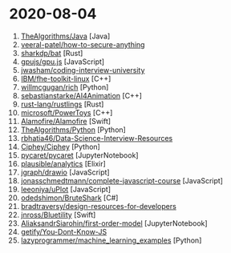 # 2020-08-04

1. [TheAlgorithms/Java](https://github.com/TheAlgorithms/Java "All Algorithms implemented in Java") [Java]
2. [veeral-patel/how-to-secure-anything](https://github.com/veeral-patel/how-to-secure-anything "How to systematically secure anything: a repository about security engineering") 
3. [sharkdp/bat](https://github.com/sharkdp/bat "A cat(1) clone with wings.") [Rust]
4. [gpujs/gpu.js](https://github.com/gpujs/gpu.js "GPU Accelerated JavaScript") [JavaScript]
5. [jwasham/coding-interview-university](https://github.com/jwasham/coding-interview-university "A complete computer science study plan to become a software engineer.") 
6. [IBM/fhe-toolkit-linux](https://github.com/IBM/fhe-toolkit-linux "IBM Fully Homomorphic Encryption Toolkit For Linux. This toolkit is a Linux based Docker container that demonstrates computing on encrypted data without decrypting it! The toolkit ships with two demos including a fully encrypted Machine Learning inference with a Neural Network and a Privacy-Preserving key-value search.") [C++]
7. [willmcgugan/rich](https://github.com/willmcgugan/rich "Rich is a Python library for rich text and beautiful formatting in the terminal.") [Python]
8. [sebastianstarke/AI4Animation](https://github.com/sebastianstarke/AI4Animation "Bringing Characters to Life with Computer Brains in Unity") [C++]
9. [rust-lang/rustlings](https://github.com/rust-lang/rustlings "🦀 Small exercises to get you used to reading and writing Rust code!") [Rust]
10. [microsoft/PowerToys](https://github.com/microsoft/PowerToys "Windows system utilities to maximize productivity") [C++]
11. [Alamofire/Alamofire](https://github.com/Alamofire/Alamofire "Elegant HTTP Networking in Swift") [Swift]
12. [TheAlgorithms/Python](https://github.com/TheAlgorithms/Python "All Algorithms implemented in Python") [Python]
13. [rbhatia46/Data-Science-Interview-Resources](https://github.com/rbhatia46/Data-Science-Interview-Resources "A repository listing out the potential sources which will help you in preparing for a Data Science/Machine Learning interview. New resources added frequently.") 
14. [Ciphey/Ciphey](https://github.com/Ciphey/Ciphey "Automated decryption tool") [Python]
15. [pycaret/pycaret](https://github.com/pycaret/pycaret "An open source, low-code machine learning library in Python") [JupyterNotebook]
16. [plausible/analytics](https://github.com/plausible/analytics "Simple and privacy-friendly alternative to Google Analytics") [Elixir]
17. [jgraph/drawio](https://github.com/jgraph/drawio "Source to app.diagrams.net") [JavaScript]
18. [jonasschmedtmann/complete-javascript-course](https://github.com/jonasschmedtmann/complete-javascript-course "Starter files, final projects and FAQ for my Complete JavaScript course") [JavaScript]
19. [leeoniya/uPlot](https://github.com/leeoniya/uPlot "📈 A small, fast chart for time series, lines, areas, ohlc & bars") [JavaScript]
20. [odedshimon/BruteShark](https://github.com/odedshimon/BruteShark "Network Analysis Tool") [C#]
21. [bradtraversy/design-resources-for-developers](https://github.com/bradtraversy/design-resources-for-developers "Curated list of design and UI resources from stock photos, web templates, CSS frameworks, UI libraries, tools and much more") 
22. [jnross/Bluetility](https://github.com/jnross/Bluetility "A Bluetooth Low Energy browser, an open-source alternative to LightBlue for OS X") [Swift]
23. [AliaksandrSiarohin/first-order-model](https://github.com/AliaksandrSiarohin/first-order-model "This repository contains the source code for the paper First Order Motion Model for Image Animation") [JupyterNotebook]
24. [getify/You-Dont-Know-JS](https://github.com/getify/You-Dont-Know-JS "A book series on JavaScript. @YDKJS on twitter.") 
25. [lazyprogrammer/machine_learning_examples](https://github.com/lazyprogrammer/machine_learning_examples "A collection of machine learning examples and tutorials.") [Python]
